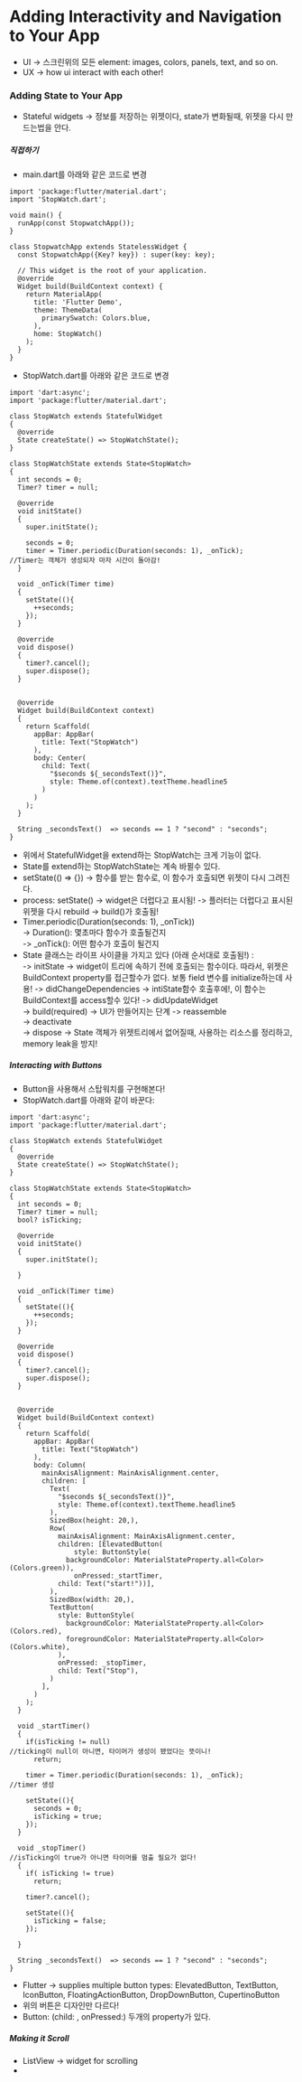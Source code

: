 # Adding Interactivity and Navigation to Your App   
- UI -> 스크린위의 모든 element: images, colors, panels, text, and so on.
- UX -> how ui interact with each other!  
  
### Adding State to Your App  
- Stateful widgets -> 정보를 저장하는 위젯이다, state가 변화될때, 위젯을 다시 만드는법을 안다.
  
##### 직접하기  
- main.dart를 아래와 같은 코드로 변경  
```
import 'package:flutter/material.dart';
import 'StopWatch.dart';

void main() {
  runApp(const StopwatchApp());
}

class StopwatchApp extends StatelessWidget {
  const StopwatchApp({Key? key}) : super(key: key);

  // This widget is the root of your application.
  @override
  Widget build(BuildContext context) {
    return MaterialApp(
      title: 'Flutter Demo',
      theme: ThemeData(
        primarySwatch: Colors.blue,
      ),
      home: StopWatch()
    );
  }
}
```  
  
- StopWatch.dart를 아래와 같은 코드로 변경

```
import 'dart:async';
import 'package:flutter/material.dart';

class StopWatch extends StatefulWidget
{
  @override
  State createState() => StopWatchState();
}

class StopWatchState extends State<StopWatch>
{
  int seconds = 0;
  Timer? timer = null;

  @override
  void initState()
  {
    super.initState();

    seconds = 0;
    timer = Timer.periodic(Duration(seconds: 1), _onTick);                                //Timer는 객체가 생성되자 마자 시간이 돌아감!
  }

  void _onTick(Timer time)                                            
  {
    setState((){
      ++seconds;
    });
  }

  @override
  void dispose()
  {
    timer?.cancel();
    super.dispose();
  }


  @override
  Widget build(BuildContext context)
  {
    return Scaffold(
      appBar: AppBar(
        title: Text("StopWatch")
      ),
      body: Center(
        child: Text(
          "$seconds ${_secondsText()}",
          style: Theme.of(context).textTheme.headline5
        )
      )
    );
  }

  String _secondsText()  => seconds == 1 ? "second" : "seconds";
}
```  
  
- 위에서 StatefulWidget을 extend하는 StopWatch는 크게 기능이 없다. 
- State를 extend하는 StopWatchState는 계속 바뀔수 있다. 
- setState(() => {}) -> 함수를 받는 함수로, 이 함수가 호출되면 위젯이 다시 그려진다.
- process: setState() -> widget은 더럽다고 표시됨! -> 플러터는 더럽다고 표시된 위젯을 다시 rebuild -> build()가 호출됨!  
- Timer.periodic(Duration(seconds: 1), _onTick))   
   -> Duration(): 몇초마다 함수가 호출될건지  
   -> _onTick(): 어떤 함수가 호출이 될건지  
- State 클래스는 라이프 사이클을 가지고 있다 (아래 순서대로 호출됨!) :  
   -> initState -> widget이 트리에 속하기 전에 호출되는 함수이다. 따라서, 위젯은 BuildContext property를 접근할수가 없다. 보통 field 변수를 initialize하는데 사용!
   -> didChangeDependencies -> intiState함수 호출후에!, 이 함수는 BuildContext를 access할수 있다! 
   -> didUpdateWidget  
   -> build(required) -> UI가 만들어지는 단계
   -> reassemble  
   -> deactivate  
   -> dispose  -> State 객체가 위젯트리에서 없어질때, 사용하는 리소스를 정리하고, memory leak을 방지!

##### Interacting with Buttons  
- Button을 사용해서 스탑워치를 구현해본다!
- StopWatch.dart를 아래와 같이 바꾼다:  
```
import 'dart:async';
import 'package:flutter/material.dart';

class StopWatch extends StatefulWidget
{
  @override
  State createState() => StopWatchState();
}

class StopWatchState extends State<StopWatch>
{
  int seconds = 0;
  Timer? timer = null;
  bool? isTicking;

  @override
  void initState()
  {
    super.initState();

  }

  void _onTick(Timer time)
  {
    setState((){
      ++seconds;
    });
  }

  @override
  void dispose()
  {
    timer?.cancel();
    super.dispose();
  }


  @override
  Widget build(BuildContext context)
  {
    return Scaffold(
      appBar: AppBar(
        title: Text("StopWatch")
      ),
      body: Column(
        mainAxisAlignment: MainAxisAlignment.center,
        children: [
          Text(
            "$seconds ${_secondsText()}",
            style: Theme.of(context).textTheme.headline5
          ),
          SizedBox(height: 20,),
          Row(
            mainAxisAlignment: MainAxisAlignment.center,
            children: [ElevatedButton(
                style: ButtonStyle(
              backgroundColor: MaterialStateProperty.all<Color>(Colors.green)),
                onPressed:_startTimer,
            child: Text("start!"))],
          ),
          SizedBox(width: 20,),
          TextButton(
            style: ButtonStyle(
              backgroundColor: MaterialStateProperty.all<Color>(Colors.red),
              foregroundColor: MaterialStateProperty.all<Color>(Colors.white),
            ),
            onPressed: _stopTimer,
            child: Text("Stop"),
          )
        ],
      )
    );
  }

  void _startTimer()
  {
    if(isTicking != null)                                                                       //ticking이 null이 아니면, 타이머가 생성이 됐었다는 뜻이니!
      return;

    timer = Timer.periodic(Duration(seconds: 1), _onTick);                                      //timer 생성

    setState((){
      seconds = 0;
      isTicking = true;
    });
  }

  void _stopTimer()                                                                             //isTicking이 true가 아니면 타이머를 멈출 필요가 없다! 
  {
    if( isTicking != true)
      return;
    
    timer?.cancel();                                                                                                                                                     

    setState((){                                                                                
      isTicking = false;
    });

  }

  String _secondsText()  => seconds == 1 ? "second" : "seconds";
}
```  
- Flutter -> supplies multiple button types: ElevatedButton, TextButton, IconButton, FloatingActionButton, DropDownButton, CupertinoButton
- 위의 버튼은 디자인만 다르다!
- Button: (child: , onPressed:) 두개의 property가 있다.  
  
##### Making it Scroll  
- ListView -> widget for scrolling
- 
